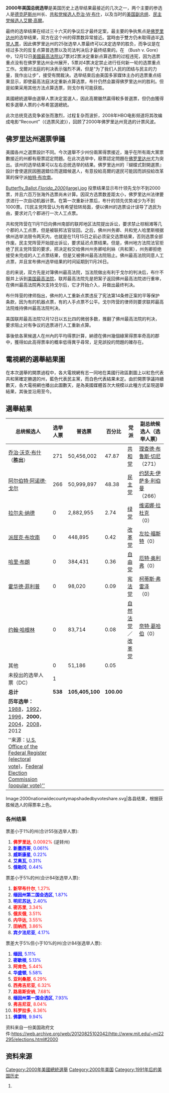 **2000年美国总统选举**是美国历史上选举结果最接近的几次之一，两个主要的参选人是[德克萨斯州](../Page/德克萨斯州.md "wikilink")州长、[共和党候选人](../Page/共和黨_\(美國\).md "wikilink")[乔治·W·布什](https://zh.wikipedia.org/wiki/乔治·W·布什 "wikilink")，以及当时的[美国副总统](../Page/美国副总统.md "wikilink")、[民主党候选人](https://zh.wikipedia.org/wiki/民主黨_\(美國\) "wikilink")[艾爾·高爾](https://zh.wikipedia.org/wiki/艾爾·高爾 "wikilink")。

最终的选举结果在经过三十六天的争议后才最终定案，最主要的争执焦点是[佛罗里达州](../Page/佛罗里达州.md "wikilink")的选举结果，双方在这个州的得票数异常接近。當時由于雙方仍未取得過半[选举人票](https://zh.wikipedia.org/wiki/选举人票 "wikilink")，因此佛罗里达州的25张选举人票最终可以决定选举的胜负，而争议是在经过多次的反复点算普选票以及司法判决后才最终结束的。在 （Bush v. Gore）中，12月12日[美國最高法院以](https://zh.wikipedia.org/wiki/美國最高法院 "wikilink")7票对2票决定重新点算选票的过程违宪，因为选票重点没有在佛罗里达州全州展开，5票对4票决定禁止进行任何新一轮的选票重点工作。戈爾对法庭的判决表示强烈不满，但是“为了我们人民的团结与民主的力量，我作出让步”，接受有關裁決。选举结束后由美国多家媒体主办的选票重点结果显示，即使最高法庭决定重新点算选票，布什仍然会赢得佛罗里达州的胜利。但是如果采用其他方法点算选票，则戈尔有可能获胜。

美國總統選舉由選舉人票決定當選人，因此高爾雖然贏得較多普選票，但仍由獲得較多選舉人票的小布希當選總統。

此次总统竞选竞争紧张而激烈，过程复杂而波折，2008年HBO电影频道将其改编成电影“Recount”（《选票风波》），回顾了2000年佛罗里达州竞选的计票风波。

## 佛罗里达州選票爭議

美國各州之選票設計不同。今次選舉不少州份兩黨得票接近，幾乎在所有兩大黨票數接近的州都有廢票認定問題。在此次选举中，廢票認定問題在[佛罗里达州](../Page/佛罗里达州.md "wikilink")尤为突出。该州的选举结果可以左右总统选举的结果。佛罗里达州的『蝴蝶式對開選票』設計會使選民因圈選錯位而選錯候選人，有意投給高爾的選民可能因而誤投給改革黨的保守派[帕特·布坎南](../Page/帕特·布坎南.md "wikilink")。

[Butterfly_Ballot,_Florida_2000_(large).jpg](https://zh.wikipedia.org/wiki/File:Butterfly_Ballot,_Florida_2000_\(large\).jpg "fig:Butterfly_Ballot,_Florida_2000_(large).jpg") 投票结果显示布什领先戈尔不到2000票，并且六百万张海外选票尚未计算。因双方选票数差距太小，佛罗里达州法律要求进行一次自动机器计票。在第一次重新计票后，布什的领先优势减少为不到1000票。\[1\]民主党阵营认为有希望扭转局面，便以佛州的选票设计误导了选民为由，要求对几个郡进行一次人工点票。

共和党阵营在11月11日向佛州南部的联邦地区法院提出诉讼，要求禁止棕榈滩等几个郡的人工点票，但是被联邦法官驳回。之后，佛州州务卿、共和党人哈里斯根据佛州选举法限令两天内，也就是在11月15日之前必须呈交选票结果，否则选票全部作废。民主党阵营开始提出诉讼，要求延迟点票结果。但是，佛州地方法院法官拒绝了民主党阵营的要求，把决定权交给佛州州务卿哈利絲（共和黨），州务卿拒绝接受未完成的人工点票结果，但是又被佛州最高法院阻止。佛州最高法院同意人工点票，并且宣布佛州选举结果的时间延期到11月26日。

总的来说，双方先是对簿佛州最高法院，当法院做出有利于戈尔的判决后，布什不服并上诉到[美国最高法院](../Page/美国最高法院.md "wikilink")，联邦最高法院先是把案子返回佛州最高法院进行重审，在佛州最高法院再次支持戈尔后，它才开始介入，并做出最终判决。

布什阵营的律师指出，佛州的人工重新点票违反了宪法第14条修正案的平等保护条款，因为有的机器点票，有的人手点票不公平。戈尔阵营的律师则要求联邦最高法院维持佛州最高法院判决。

美国联邦最高法院12月12日以五比四的微弱多数，推翻了佛州最高法院的判决，要求阻止对有争议的选票进行人工重新点算。

事後依各黨候選人在州內的平均得票計算，納德在佛州幾個綠黨得票率奇高的郡中，獲得如此高得票率的概率低得異乎尋常，足見誤投的問題的確存在。

## 電視網的選舉結果圖

在本次選舉的開票過程中，各大電視網有志一同地在美國行政區劃圖上以紅色代表共和黨確定勝選的州，藍色代表民主黨，而白色代表結果未定。由於開票爭議持續數天，各大電視網也播出此圖數天，是為美國媒體首次大規模以此種方式呈現選舉結果，其後並沿用至今。

## 選舉結果

| 总统候选人                                                                                                                                                                                                                                                       | 选举人票    | 普选票             | 百分比        | 党派                                                                                                        | 副总统候选人（选举人票）                                                   |
| ----------------------------------------------------------------------------------------------------------------------------------------------------------------------------------------------------------------------------------------------------------- | ------- | --------------- | ---------- | --------------------------------------------------------------------------------------------------------- | -------------------------------------------------------------- |
| [乔治·沃克·布什](../Page/乔治·沃克·布什.md "wikilink")（**胜出**）                                                                                                                                                                                                          | 271     | 50,456,002      | 47.87      | [共和党](https://zh.wikipedia.org/wiki/共和党_\(美国\) "wikilink")                                                | [理查德·布鲁斯·切尼](../Page/迪克·切尼.md "wikilink")（271）                 |
| [阿尔伯特·阿诺德·戈尔](https://zh.wikipedia.org/wiki/阿尔伯特·阿诺德·戈尔 "wikilink")                                                                                                                                                                                         | 266     | 50,999,897      | 48.38      | [民主党](../Page/民主党_\(美国\).md "wikilink")                                                                   | [约瑟夫·伊萨多·利伯曼](../Page/喬·李伯曼.md "wikilink")（266）                |
| [拉尔夫·纳德](../Page/拉尔夫·纳德.md "wikilink")                                                                                                                                                                                                                      | 0       | 2,882,955       | 2.74       | [绿党](../Page/美国绿党.md "wikilink")                                                                          | [维诺娜·拉杜克](https://zh.wikipedia.org/wiki/维诺娜·拉杜克 "wikilink")（0） |
| [派屈克·布坎南](https://zh.wikipedia.org/wiki/派屈克·布坎南 "wikilink")                                                                                                                                                                                                 | 0       | 448,895         | 0.42       | [改革党](https://zh.wikipedia.org/wiki/改革党_\(美国\) "wikilink")                                                | [左拉·福斯特](https://zh.wikipedia.org/wiki/左拉·福斯特 "wikilink")（0）   |
| [哈里·布朗](https://zh.wikipedia.org/wiki/哈里·布朗 "wikilink")                                                                                                                                                                                                     | 0       | 384,431         | 0.36       | [自由党](https://zh.wikipedia.org/wiki/自由党_\(美国\) "wikilink")                                                | [厄特·奥利弗](https://zh.wikipedia.org/wiki/厄特·奥利弗 "wikilink")（0）   |
| [霍华德·菲利普](https://zh.wikipedia.org/wiki/霍华德·菲利普 "wikilink")                                                                                                                                                                                                 | 0       | 98,020          | 0.09       | [宪法党](https://zh.wikipedia.org/wiki/宪法党_\(美国\) "wikilink")                                                | [柯蒂斯·弗雷泽](https://zh.wikipedia.org/wiki/柯蒂斯·弗雷泽 "wikilink")（0） |
| [约翰·哈根林](https://zh.wikipedia.org/wiki/约翰·哈根林 "wikilink")                                                                                                                                                                                                   | 0       | 83,714          | 0.08       | [自然法党](https://zh.wikipedia.org/wiki/自然法党 "wikilink")／[改革党](https://zh.wikipedia.org/wiki/改革党 "wikilink") | [奈特·葛哈伯](https://zh.wikipedia.org/wiki/奈特·葛哈伯 "wikilink")（0）   |
| 其他                                                                                                                                                                                                                                                          | 0       | 51,186          | 0.05       |                                                                                                           |                                                                |
| 未投出的选举人票（DC）                                                                                                                                                                                                                                                | 1       |                 |            |                                                                                                           |                                                                |
| **总计**                                                                                                                                                                                                                                                      | **538** | **105,405,100** | **100.00** |                                                                                                           |                                                                |
| **历年选举：**[1988](../Page/1988年美国总统选举.md "wikilink")，[1992](../Page/1992年美国总统选举.md "wikilink")，[1996](../Page/1996年美国总统选举.md "wikilink")，**2000**，[2004](../Page/2004年美国总统选举.md "wikilink")，[2008](https://zh.wikipedia.org/wiki/2008年美國總統選舉 "wikilink")，2012 |         |                 |            |                                                                                                           |                                                                |
| ''来源：[U.S. Office of the Federal Register (electoral vote)](http://www.archives.gov/federal_register/electoral_college/scores2.html#2000)，[Federal Election Commission (popular vote)''](http://www.fec.gov/pubrec/fe2000/prespop.htm)                      |         |                 |            |                                                                                                           |                                                                |

Image:2000nationwidecountymapshadedbyvoteshare.svg|各县结果，根据获胜候选人的得票率上色。

### 各州结果

票差小于1%的州(合计55张选举人票):

1.  <span style="color:red;">**佛罗里达**, 0.0092%</span> (逆转州)
2.  <span style="color:blue;">**新墨西哥**, 0.061%</span>
3.  <span style="color:blue;">**威斯康星**, 0.22%</span>
4.  <span style="color:blue;">**艾奥瓦**, 0.31%</span>
5.  <span style="color:blue;">**俄勒冈**, 0.44%</span>

票差小于5%的州(合计84张选举人票):

1.  <span style="color:red;">**新罕布什尔**, 1.27%</span>
2.  <span style="color:blue;">**缅因州第二国会选区**, 1.87%</span>
3.  <span style="color:blue;">**明尼苏达**, 2.40%</span>
4.  <span style="color:red;">**密苏里**, 3.34%</span>
5.  <span style="color:red;">**俄亥俄**, 3.51%</span>
6.  <span style="color:red;">**内华达**, 3.55%</span>
7.  <span style="color:red;">**田纳西**, 3.86%</span>
8.  <span style="color:blue;">**宾夕法尼亚**, 4.17%</span>

票差大于5%但小于10%的州(合计84张选举人票):

1.  <span style="color:blue;">**缅因**, 5.11%</span>
2.  <span style="color:blue;">**密歇根**, 5.13%</span>
3.  <span style="color:red;">**阿肯色**, 5.44%</span>
4.  <span style="color:blue;">**华盛顿**, 5.58%</span>
5.  <span style="color:red;">**亚利桑那**, 6.29%</span>
6.  <span style="color:red;">**西弗吉尼亚**, 6.32%</span>
7.  <span style="color:red;">**路易斯安纳**, 7.68%</span>
8.  <span style="color:blue;">**缅因州第一国会选区**, 7.93%</span>
9.  <span style="color:red;">**弗吉尼亚**, 8.04%</span>
10. <span style="color:red;">**科罗拉多**, 8.36%</span>
11. <span style="color:blue;">**佛蒙特**, 9.94%</span>

资料来自一份美国政府文件:<https://web.archive.org/web/20120825102042/http://www.mit.edu/~mi22295/elections.html#2000>

## 资料来源

[Category:2000年美國總統選舉](https://zh.wikipedia.org/wiki/Category:2000年美國總統選舉 "wikilink") [Category:2000年美国](https://zh.wikipedia.org/wiki/Category:2000年美国 "wikilink") [Category:1991年后的美国历史](https://zh.wikipedia.org/wiki/Category:1991年后的美国历史 "wikilink")

1.